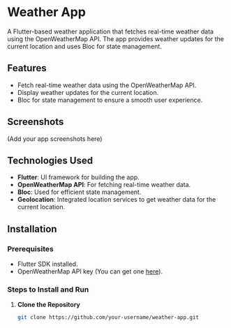 # Weather App

A Flutter-based weather application that fetches real-time weather data using the OpenWeatherMap API. The app provides weather updates for the current location and uses Bloc for state management.

## Features
- Fetch real-time weather data using the OpenWeatherMap API.
- Display weather updates for the current location.
- Bloc for state management to ensure a smooth user experience.

## Screenshots
(Add your app screenshots here)

## Technologies Used
- **Flutter**: UI framework for building the app.
- **OpenWeatherMap API**: For fetching real-time weather data.
- **Bloc**: Used for efficient state management.
- **Geolocation**: Integrated location services to get weather data for the current location.

## Installation

### Prerequisites
- Flutter SDK installed.
- OpenWeatherMap API key (You can get one [here](https://openweathermap.org/api)).

### Steps to Install and Run

1. **Clone the Repository**
   ```bash
   git clone https://github.com/your-username/weather-app.git
